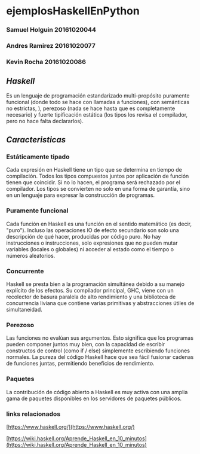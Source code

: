 # ejemplosHaskellEnPython
### Samuel Holguin 20161020044
### Andres Ramirez 20161020077
### Kevin Rocha 20161020086
## *Haskell*
Es un lenguaje de programación estandarizado multi-propósito puramente funcional (donde todo se hace con llamadas a funciones),  con semánticas no estrictas, ), perezoso (nada se hace hasta que es completamente necesario) y fuerte tipificación estática (los tipos los revisa el compilador, pero no hace falta declararlos).
## *Caracteristicas*
### Estáticamente tipado
Cada expresión en Haskell tiene un tipo que se determina en tiempo de compilación. Todos los tipos compuestos juntos por aplicación de función tienen que coincidir. Si no lo hacen, el programa será rechazado por el compilador. Los tipos se convierten no solo en una forma de garantía, sino en un lenguaje para expresar la construcción de programas.
### Puramente funcional
Cada función en Haskell es una función en el sentido matemático (es decir, "puro"). Incluso las operaciones IO de efecto secundario son solo una descripción de qué hacer, producidas por código puro. No hay instrucciones o instrucciones, solo expresiones que no pueden mutar variables (locales o globales) ni acceder al estado como el tiempo o números aleatorios.
### Concurrente
Haskell se presta bien a la programación simultánea debido a su manejo explícito de los efectos. Su compilador principal, GHC, viene con un recolector de basura paralela de alto rendimiento y una biblioteca de concurrencia liviana que contiene varias primitivas y abstracciones útiles de simultaneidad.
### Perezoso
Las funciones no evalúan sus argumentos. Esto significa que los programas pueden componer juntos muy bien, con la capacidad de escribir constructos de control (como if / else) simplemente escribiendo funciones normales. La pureza del código Haskell hace que sea fácil fusionar cadenas de funciones juntas, permitiendo beneficios de rendimiento.
### Paquetes
La contribución de código abierto a Haskell es muy activa con una amplia gama de paquetes disponibles en los servidores de paquetes públicos.
### links relacionados
[https://www.haskell.org/](https://www.haskell.org/)

[https://wiki.haskell.org/Aprende_Haskell_en_10_minutos](https://wiki.haskell.org/Aprende_Haskell_en_10_minutos)

                                                        
